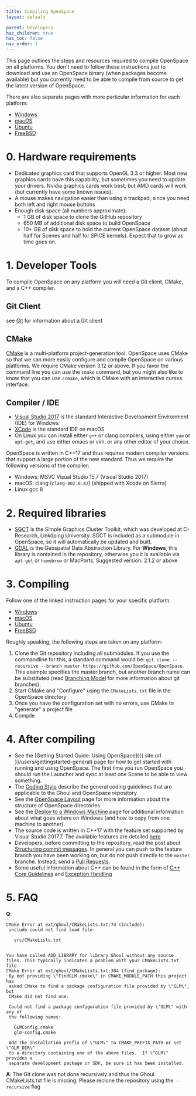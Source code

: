 ```yaml
---
title: Compiling OpenSpace
layout: default

parent: Developers
has_children: true
has_toc: false
nav_order: 1
---
```


This page outlines the steps and resources required to compile OpenSpace on all platforms.  You don't need to follow these instructions just to download and use an OpenSpace binary (when packages become available) but you currently need to be able to compile from source to get the latest version of OpenSpace.

There are also separate pages with more particular information for each platform:
  - [Windows](windows)
  - [macOS](macos)
  - [Ubuntu](ubuntu)
  - [FreeBSD](freebsd)

# 0. Hardware requirements
  - Dedicated graphics card that supports OpenGL 3.3 or higher. Most new graphics cards have this capability, but sometimes you need to update your drivers. Nvidia graphics cards work best, but AMD cards will work (but currently have some known issues).
  - A mouse makes navigation easier than using a trackpad, since you need both left and right mouse buttons
  - Enough disk space (all numbers approximate):
    - 1 GB of disk space to clone the GitHub repository
    - 650 MB of additional disk space to build OpenSpace
    - 10+ GB of disk space to hold the current OpenSpace dataset (about half for Scenes and half for SPICE kernels).  Expect that to grow as time goes on.

# 1. Developer Tools
To compile OpenSpace on any platform you will need a Git client, CMake, and a C++ compiler.

## Git Client
see [Git](../software/git) for information about a Git client

## CMake
[CMake](http://www.cmake.org) is a multi-platform project-generation tool.  OpenSpace uses CMake so that we can more easily configure and compile OpenSpace on various platforms.  We require CMake version 3.12 or above.  If you favor the command line you can use the `cmake` command, but you might also like to know that you can use `ccmake`, which is CMake with an interactive curses interface.

## Compiler / IDE
- [Visual Studio 2017](http://www.visualstudio.com) is the standard Interactive Development Environment (IDE) for Windows
- [XCode](https://itunes.apple.com/us/app/xcode/id497799835?ls=1&mt=12) is the standard IDE on macOS
- On Linux you can install either `g++` or clang compilers, using either `yum` or `apt-get`, and use either emacs or vim, or any other editor of your choice.

OpenSpace is written in C++17 and thus requires modern compiler versions that support a large portion of the new standard.  Thus we require the following versions of the compiler:
  - Windows:  MSVC Visual Studio 15.7 (Visual Studio 2017)
  - macOS:    clang (`clang-802.0.42`) (shipped with Xcode on Sierra)
  - Linux     gcc 8

# 2. Required libraries
  - [SGCT](https://github.com/sgct/sgct) is the Simple Graphics Cluster Toolkit, which was developed at C-Research, Linköping University.  SGCT is included as a submodule in OpenSpace, so it will automatically be updated and built.
  - [GDAL](http://www.gdal.org/) is the Geospatial Data Abstraction Library.  For **Windows**, this library is contained in the repository, otherwise you it is available via `apt-get` or `homebrew` or MacPorts.  Suggested version: 2.1.2 or above

# 3. Compiling
Follow one of the linked instruction pages for your specific platform:
  - [Windows](windows)
  - [macOS](macos)
  - [Ubuntu](ubuntu)
  - [FreeBSD](freebsd)

Roughly speaking, the following steps are taken on any platform:

1. Clone the Git repository including all submodules.  If you use the commandline for this, a standard command would be: `git clone --recursive --branch master https://github.com/OpenSpace/OpenSpace`. This example specifies the master branch, but another branch name can be substituted (read [Branching Model](http://nvie.com/posts/a-successful-git-branching-model) for more information about git branches).
1. Start CMake and "Configure" using the `CMakeLists.txt` file in the OpenSpace directory
1. Once you have the configuration set with no errors, use CMake to "generate" a project file
1. Compile


# 4. After compiling
- See the [Getting Started Guide: Using OpenSpace]({{ site.url }}/users/gettingstarted-general) page for how to get started with running and using OpenSpace.  The first time you run OpenSpace you should run the Launcher and sync at least one Scene to be able to view something.
- The [Coding Style](../coding-style) describe the general coding guidelines that are applicable to the Ghoul and OpenSpace repository
- See the [OpenSpace Layout](../folder-layout) page for more information about the structure of OpenSpace directories
- See the [Deploy to a Windows Machine](../deploying/windows) page for additional information about what goes where on Windows (and how to copy from one machine to another).
- The source code is written in C++17 with the feature set supported by Visual Studio 2017.7.  The available features are detailed [here](https://docs.microsoft.com/en-us/cpp/visual-cpp-language-conformance)
- Developers, before committing to the repository, read the post about [Structuring commit messages](http://tbaggery.com/2008/04/19/a-note-about-git-commit-messages.html).  In general you can push to the feature branch you have been working on, but do not push directly to the `master` branche.  Instead, send a [Pull Requests](/general/pull-requests.md).
- Some useful information about C++ can be found in the form of [C++ Core Guidelines](https://github.com/isocpp/CppCoreGuidelines/blob/master/CppCoreGuidelines.md) and [Exception Handling](https://isocpp.org/wiki/faq/exceptions)

# 5. FAQ
**Q**:
```
CMake Error at ext/ghoul/CMakeLists.txt:74 (include):
 include could not find load file:

   src/CMakeLists.txt


You have called ADD_LIBRARY for library Ghoul without any source files. This typically indicates a problem with your CMakeLists.txt file
CMake Error at ext/ghoul/CMakeLists.txt:304 (find_package):
 By not providing \"FindGLM.cmake\" in CMAKE_MODULE_PATH this project has
 asked CMake to find a package configuration file provided by \"GLM\", but
 CMake did not find one.

 Could not find a package configuration file provided by \"GLM\" with any of
 the following names:

   GLMConfig.cmake
   glm-config.cmake

 Add the installation prefix of \"GLM\" to CMAKE_PREFIX_PATH or set \"GLM_DIR\"
 to a directory containing one of the above files.  If \"GLM\" provides a
 separate development package or SDK, be sure it has been installed.
```

**A**: The Git clone was not done recursively and thus the Ghoul CMakeLists.txt file is missing.  Please reclone the repository using the `--recursive` flag
